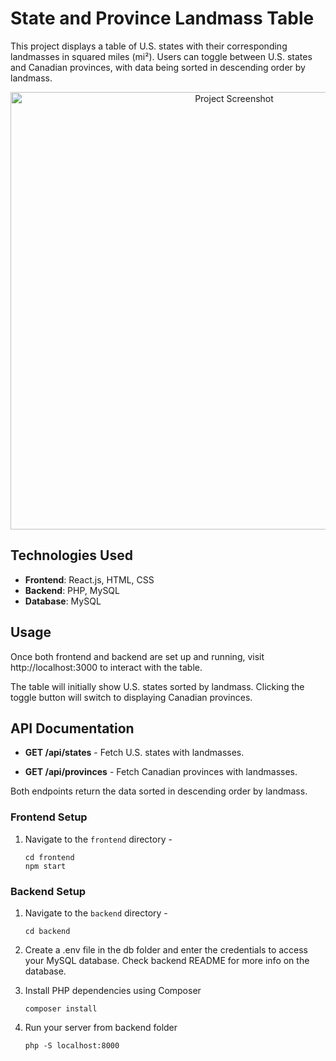 # State and Province Landmass Table

This project displays a table of U.S. states with their corresponding landmasses in squared miles (mi²). Users can toggle between U.S. states and Canadian provinces, with data being sorted in descending order by landmass.

<p align=center>
<img src="https://github.com/user-attachments/assets/1c86d4ba-c66b-486d-8517-62d5627425b2" alt="Project Screenshot" width="700">
</p>


## Technologies Used

- **Frontend**: React.js, HTML, CSS
- **Backend**: PHP, MySQL
- **Database**: MySQL

## Usage
Once both frontend and backend are set up and running, visit http://localhost:3000 to interact with the table.

The table will initially show U.S. states sorted by landmass. Clicking the toggle button will switch to displaying Canadian provinces.

## API Documentation
- **GET /api/states** - Fetch U.S. states with landmasses.

- **GET /api/provinces** - Fetch Canadian provinces with landmasses.

Both endpoints return the data sorted in descending order by landmass.

### Frontend Setup

1. Navigate to the `frontend` directory - 
   ```
   cd frontend
   npm start
   ```

### Backend Setup

1. Navigate to the `backend` directory - 
   ```
   cd backend
   ```

2. Create a .env file in the db folder and enter the credentials to access your MySQL database. Check backend README for more info on the database.

3. Install PHP dependencies using Composer 

    ```
    composer install
    ```

3. Run your server from backend folder
    ```
    php -S localhost:8000
    ```
